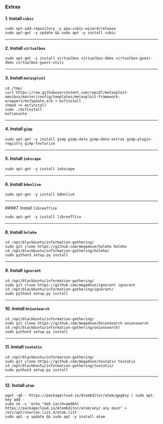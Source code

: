### Extras

#### 1. Install `cubic`

```shell
sudo apt-add-repository -y ppa:cubic-wizard/release
sudo apt-get -y update && sudo apt -y install cubic
```

* * *

#### 2. Install `virtualbox`

```shell
sudo apt-get -y install virtualbox virtualbox-dkms virtualbox-guest-dkms virtualbox-guest-utils
```

* * *

#### 3. Install `metasploit`

```shell
cd /tmp/
curl https://raw.githubusercontent.com/rapid7/metasploit-omnibus/master/config/templates/metasploit-framework-wrappers/msfupdate.erb > msfinstall
chmod +x msfinstall
sudo ./msfinstall
msfconsole
```

* * *

#### 4. Install `gimp`

```shell
sudo apt-get -y install gimp gimp-data gimp-data-extras gimp-plugin-registry gimp-texturize
```

* * *

#### 5. Install `inkscape`

```shell
sudo apt-get -y install inkscape
```

* * *

#### 6. Install `kdenlive`

```shell
sudo apt-get -y install kdenlive
```

* * *

####7. Install `libreoffice`

```shell
sudo apt-get -y install libreoffice
```

* * *

#### 8. Install `holehe`

```shell
cd /opt/blackbuntu/information-gathering/
sudo git clone https://github.com/megadose/holehe holehe
cd /opt/blackbuntu/information-gathering/holehe/
sudo python3 setup.py install
```

* * *

#### 9. Install `ignorant`

```shell
cd /opt/blackbuntu/information-gathering/
sudo git clone https://github.com/megadose/ignorant ignorant
cd /opt/blackbuntu/information-gathering/ignorant/
sudo python3 setup.py install
```

* * *

#### 10. Install `OnionSearch`

```shell
cd /opt/blackbuntu/information-gathering/
sudo git clone https://github.com/megadose/OnionSearch onionsearch
cd /opt/blackbuntu/information-gathering/onionsearch/
sudo python3 setup.py install
```

* * *

#### 11. Install `toutatis`

```shell
cd /opt/blackbuntu/information-gathering/
sudo git clone https://github.com/megadose/toutatis toutatis
cd /opt/blackbuntu/information-gathering/toutatis/
sudo python3 setup.py install
```

* * *

#### 12. Install `atom`

```shell
wget -qO - https://packagecloud.io/AtomEditor/atom/gpgkey | sudo apt-key add -
sudo sh -c 'echo "deb [arch=amd64] https://packagecloud.io/AtomEditor/atom/any/ any main" > /etc/apt/sources.list.d/atom.list'
sudo apt -y update && sudo apt -y install atom
```
